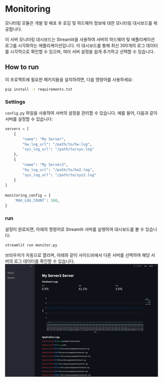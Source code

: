 # Monitoring
모니터링 모듈은 개발 및 배포 후 로깅 및 하드웨어 정보에 대한 모니터링 대시보드를 제공합니다.

이 서버 모니터링 대시보드는 Streamlit을 사용하여 서버의 하드웨어 및 애플리케이션 로그를 시각화하는 애플리케이션입니다. 이 대시보드를 통해 최신 300개의 로그 데이터를 시각적으로 확인할 수 있으며, 여러 서버 설정을 쉽게 추가하고 선택할 수 있습니다.


## How to run

이 프로젝트에 필요한 패키지들을 설치하려면, 다음 명령어를 사용하세요:

```bash
pip install -r requirements.txt
```

### Settings

`config.py` 파일을 사용하여 서버의 설정을 관리할 수 있습니다. 예를 들어, 다음과 같이 서버를 설정할 수 있습니다:
```python
servers = [
    {
        "name": "My Server",
        "hw_log_url": "/path/to/hw.log",
        "sys_log_url": "/path/to/sys.log"
    },
    {
        "name": "My Server2",
        "hw_log_url": "/path/to/hw2.log",
        "sys_log_url": "/path/to/sys2.log"
    }
]

monitoring_config = {
    'MAX_LOG_COUNT': 300,
}
```

### run
설정이 완료되면, 아래의 명령어로 Streamlit 서버를 실행하여 대시보드를 볼 수 있습니다:

```bash
streamlit run monitor.py
```
브라우저가 자동으로 열리며, 아래와 같이 사이드바에서 다른 서버를 선택하여 해당 서버의 로그 데이터를 확인할 수 있습니다.
![Monitoring](assets/monitoring_1.png)